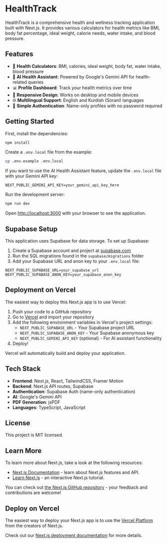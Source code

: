 # HealthTrack

HealthTrack is a comprehensive health and wellness tracking application built with Next.js. It provides various calculators for health metrics like BMI, body fat percentage, ideal weight, calorie needs, water intake, and blood pressure.

## Features

- 🧮 **Health Calculators**: BMI, calories, ideal weight, body fat, water intake, blood pressure
- 🤖 **AI Health Assistant**: Powered by Google's Gemini API for health-related queries
- 📊 **Profile Dashboard**: Track your health metrics over time
- 📱 **Responsive Design**: Works on desktop and mobile devices
- 🌐 **Multilingual Support**: English and Kurdish (Sorani) languages
- 🔐 **Simple Authentication**: Name-only profiles with no password required

## Getting Started

First, install the dependencies:

```bash
npm install
```

Create a `.env.local` file from the example:

```bash
cp .env.example .env.local
```

If you want to use the AI Health Assistant feature, update the `.env.local` file with your Gemini API key:

```
NEXT_PUBLIC_GEMINI_API_KEY=your_gemini_api_key_here
```

Run the development server:

```bash
npm run dev
```

Open [http://localhost:3000](http://localhost:3000) with your browser to see the application.

## Supabase Setup

This application uses Supabase for data storage. To set up Supabase:

1. Create a Supabase account and project at [supabase.com](https://supabase.com)
2. Run the SQL migrations found in the `supabase/migrations` folder
3. Add your Supabase URL and anon key to your `.env.local` file:

```
NEXT_PUBLIC_SUPABASE_URL=your_supabase_url
NEXT_PUBLIC_SUPABASE_ANON_KEY=your_supabase_anon_key
```

## Deployment on Vercel

The easiest way to deploy this Next.js app is to use Vercel:

1. Push your code to a GitHub repository
2. Go to [Vercel](https://vercel.com/new) and import your repository
3. Add the following environment variables in Vercel's project settings:
   - `NEXT_PUBLIC_SUPABASE_URL` - Your Supabase project URL
   - `NEXT_PUBLIC_SUPABASE_ANON_KEY` - Your Supabase anonymous key
   - `NEXT_PUBLIC_GEMINI_API_KEY` (optional) - For AI assistant functionality
4. Deploy!

Vercel will automatically build and deploy your application.

## Tech Stack

- **Frontend**: Next.js, React, TailwindCSS, Framer Motion
- **Backend**: Next.js API routes, Supabase
- **Authentication**: Supabase Auth (name-only authentication)
- **AI**: Google's Gemini API
- **PDF Generation**: jsPDF
- **Languages**: TypeScript, JavaScript

## License

This project is MIT licensed.

## Learn More

To learn more about Next.js, take a look at the following resources:

- [Next.js Documentation](https://nextjs.org/docs) - learn about Next.js features and API.
- [Learn Next.js](https://nextjs.org/learn) - an interactive Next.js tutorial.

You can check out [the Next.js GitHub repository](https://github.com/vercel/next.js) - your feedback and contributions are welcome!

## Deploy on Vercel

The easiest way to deploy your Next.js app is to use the [Vercel Platform](https://vercel.com/new?utm_medium=default-template&filter=next.js&utm_source=create-next-app&utm_campaign=create-next-app-readme) from the creators of Next.js.

Check out our [Next.js deployment documentation](https://nextjs.org/docs/app/building-your-application/deploying) for more details.
